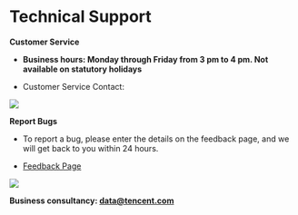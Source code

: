 ﻿# Technical Support

**Customer Service**

- **Business hours: Monday through Friday from 3 pm to 4 pm. Not available on statutory holidays**

- Customer Service Contact:

![](/assets/人工客服.png)

**Report Bugs**

- To report a bug, please enter the details on the feedback page, and we will get back to you within 24 hours.

- [Feedback Page](http://ixg.qq.com/app/ctr_feedback/index)

![](/assets/问题反馈.png)

**Business consultancy: data@tencent.com**

